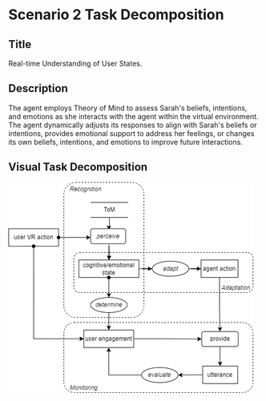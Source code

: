 # Scenario 2 Task Decomposition

## Title 
Real-time Understanding of User States.

## Description 
The agent employs Theory of Mind to assess Sarah's beliefs, intentions, and emotions as she interacts with the agent within the virtual environment. The agent dynamically adjusts its responses to align with Sarah's beliefs or intentions, provides emotional support to address her feelings, or changes its own beliefs, intentions, and emotions to improve future interactions.


## Visual Task Decomposition
![S2.png](S2.png)

